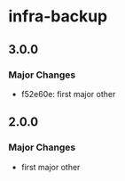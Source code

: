 # infra-backup

## 3.0.0

### Major Changes

- f52e60e: first major other

## 2.0.0

### Major Changes

- first major other
